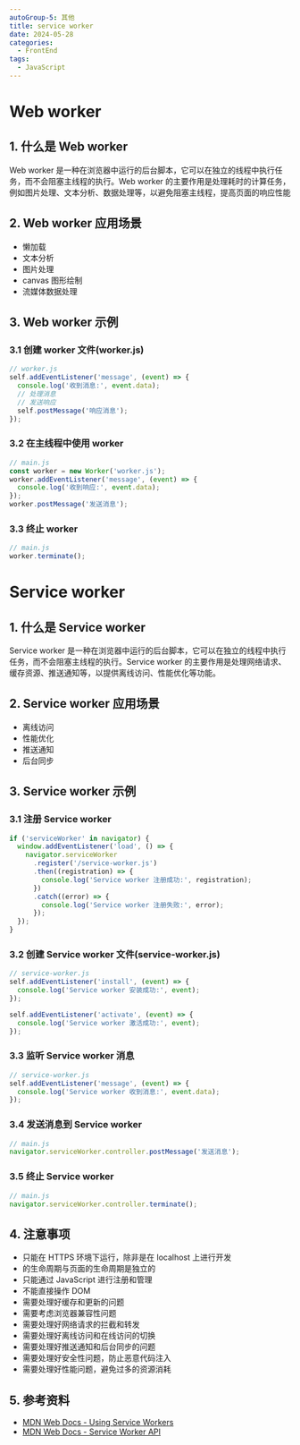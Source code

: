 ```yaml
---
autoGroup-5: 其他
title: service worker
date: 2024-05-28
categories:
  - FrontEnd
tags:
  - JavaScript
---
```


# Web worker

## 1. 什么是 Web worker

Web worker 是一种在浏览器中运行的后台脚本，它可以在独立的线程中执行任务，而不会阻塞主线程的执行。Web worker 的主要作用是处理耗时的计算任务，例如图片处理、文本分析、数据处理等，以避免阻塞主线程，提高页面的响应性能

## 2. Web worker 应用场景

- 懒加载
- 文本分析
- 图片处理
- canvas 图形绘制
- 流媒体数据处理

## 3. Web worker 示例

### 3.1 创建 worker 文件(worker.js)

```js
// worker.js
self.addEventListener('message', (event) => {
  console.log('收到消息:', event.data);
  // 处理消息
  // 发送响应
  self.postMessage('响应消息');
});
```

### 3.2 在主线程中使用 worker

```js
// main.js
const worker = new Worker('worker.js');
worker.addEventListener('message', (event) => {
  console.log('收到响应:', event.data);
});
worker.postMessage('发送消息');
```

### 3.3 终止 worker

```js
// main.js
worker.terminate();
```

# Service worker

## 1. 什么是 Service worker

Service worker 是一种在浏览器中运行的后台脚本，它可以在独立的线程中执行任务，而不会阻塞主线程的执行。Service worker 的主要作用是处理网络请求、缓存资源、推送通知等，以提供离线访问、性能优化等功能。

## 2. Service worker 应用场景

- 离线访问
- 性能优化
- 推送通知
- 后台同步

## 3. Service worker 示例

### 3.1 注册 Service worker

```js
if ('serviceWorker' in navigator) {
  window.addEventListener('load', () => {
    navigator.serviceWorker
      .register('/service-worker.js')
      .then((registration) => {
        console.log('Service worker 注册成功:', registration);
      })
      .catch((error) => {
        console.log('Service worker 注册失败:', error);
      });
  });
}
```

### 3.2 创建 Service worker 文件(service-worker.js)

```js
// service-worker.js
self.addEventListener('install', (event) => {
  console.log('Service worker 安装成功:', event);
});
```

```js
self.addEventListener('activate', (event) => {
  console.log('Service worker 激活成功:', event);
});
```

### 3.3 监听 Service worker 消息

```js
// service-worker.js
self.addEventListener('message', (event) => {
  console.log('Service worker 收到消息:', event.data);
});
```

### 3.4 发送消息到 Service worker

```js
// main.js
navigator.serviceWorker.controller.postMessage('发送消息');
```

### 3.5 终止 Service worker

```js
// main.js
navigator.serviceWorker.controller.terminate();
```

## 4. 注意事项

- 只能在 HTTPS 环境下运行，除非是在 localhost 上进行开发
- 的生命周期与页面的生命周期是独立的
- 只能通过 JavaScript 进行注册和管理
- 不能直接操作 DOM
- 需要处理好缓存和更新的问题
- 需要考虑浏览器兼容性问题
- 需要处理好网络请求的拦截和转发
- 需要处理好离线访问和在线访问的切换
- 需要处理好推送通知和后台同步的问题
- 需要处理好安全性问题，防止恶意代码注入
- 需要处理好性能问题，避免过多的资源消耗

## 5. 参考资料

- [MDN Web Docs - Using Service Workers](https://developer.mozilla.org/en-US/docs/Web/API/Service_Worker_API/Using_Service_Workers)
- [MDN Web Docs - Service Worker API](https://developer.mozilla.org/en-US/docs/Web/API/Service_Worker_API)
